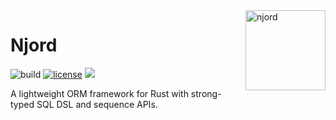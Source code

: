 <img align="right" width="128" height="128" alt="njord" src="https://github.com/mjovanc/njord/raw/master/resources/logo.png">

# Njord

![build](https://img.shields.io/github/actions/workflow/status/mjovanc/njord/master-ci.yml?branch=master)
[![license](https://img.shields.io/badge/License-BSD_3--Clause-blue.svg)](https://opensource.org/licenses/BSD-3-Clause)
![](https://img.shields.io/badge/Rust-1.69+-orange.svg)

A lightweight ORM framework for Rust with strong-typed SQL DSL and sequence APIs.
